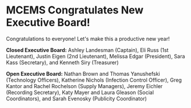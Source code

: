 MCEMS Congratulates New Executive Board!
========================================

Congratulations to everyone! Let's make this a productive new year! 

**Closed Executive Board:** Ashley Landesman (Captain), Eli Russ (1st Lieutenant), Justin Eigen (2nd Lieutenant), Melissa Edgar (President), Sara Kass (Secretary), and Kenneth Siry (Treasurer)

**Open Executive Board:** Nathan Brown and Thomas Yanushefski (Technology Officers), Katherine Nichols (Infection Control Officer), Greg Kantor and Rachel Rochelson (Supply Managers), Jeremy Eichler (Recording Secretary), Katy Mayer and Laura Gleason (Social Coordinators), and Sarah Evenosky (Publicity Coordinator)
